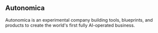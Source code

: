 ## Autonomica

Autonomica is an experimental company building tools, blueprints, and products to create the world's first fully AI-operated business. 
